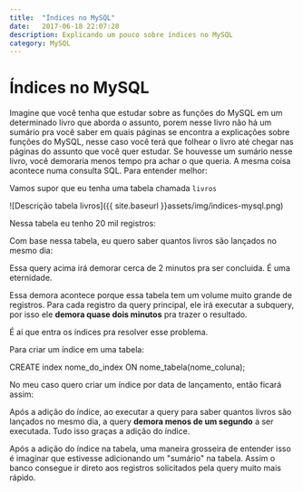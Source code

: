 ```yaml
---
title:  "Índices no MySQL"
date:   2017-06-18 22:07:20
description: Explicando um pouco sobre índices no MySQL
category: MySQL
---
```



# Índices no MySQL

Imagine que você tenha que estudar sobre as funções do MySQL em um determinado livro que aborda o assunto, porem nesse livro não há um sumário pra você saber em quais páginas se encontra a explicações sobre funções do MySQL, nesse caso você terá que folhear o livro até chegar nas páginas do assunto que você quer estudar. Se houvesse um sumário nesse livro, você demoraria menos tempo pra achar o que queria. A mesma coisa acontece numa consulta SQL. Para entender melhor: 

Vamos supor que eu tenha uma tabela chamada <span class="code">`livros`</span>

![Descrição tabela livros]({{ site.baseurl }}assets/img/indices-mysql.png)

Nessa tabela eu tenho 20 mil registros:


<script src="https://gist.github.com/LeandroLS/32cfb80a2df3619eb0b6aeab9f35ff73.js"></script>

Com base nessa tabela, eu quero saber quantos livros são lançados no mesmo dia:

<script src="https://gist.github.com/LeandroLS/b906cc03e04df309ce9bc252a540e460.js"></script>

Essa query acima irá demorar cerca de 2 minutos pra ser concluida. É uma eternidade. 

Essa demora acontece porque essa tabela tem um volume muito grande de registros. Para cada registro da query principal, ele irá executar a subquery, por isso ele __demora quase dois minutos__ pra trazer o resultado.

É aí que entra os <span class="code">índices</span> pra resolver esse problema.

Para criar um índice em uma tabela:

<span class="code">
	CREATE index nome_do_index ON nome_tabela(nome_coluna);
</span>

No meu caso quero criar um índice por data de lançamento, então ficará assim:

<script src="https://gist.github.com/LeandroLS/6ebdbe84ccf21521932686871c0c4c82.js"></script>

Após a adição do índice, ao executar a query para saber quantos livros são lançados no mesmo dia, a query __demora menos de um segundo__ a ser executada. Tudo isso graças a adição do índice.

Após a adição do índice na tabela, uma maneira grosseira de entender isso é imaginar que estivesse adicionando um "sumário" na tabela. Assim o banco consegue ir direto aos registros solicitados pela query muito mais rápido. 



